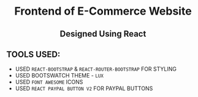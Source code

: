 <h1 align="center">Frontend of E-Commerce Website</h1>
<h2 align="center">Designed Using React</h2>

## TOOLS USED:

- USED `REACT-BOOTSTRAP` & `REACT-ROUTER-BOOTSTRAP` FOR STYLING
- USED BOOTSWATCH THEME - `LUX`
- USED `FONT AWESOME` ICONS
- USED `REACT PAYPAL BUTTON V2` FOR PAYPAL BUTTONS
